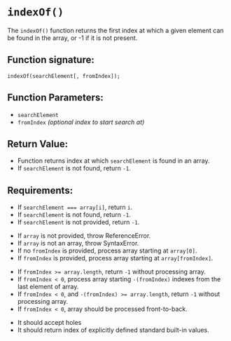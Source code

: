 # `indexOf()`
The `indexOf()` function returns the first index at which a given element can be found in the array, or -1 if it is not present.

## Function signature:
    indexOf(searchElement[, fromIndex]);

## Function Parameters:
- `searchElement`
- `fromIndex` _(optional index to start search at)_

## Return Value:
- Function returns index at which `searchElement` is found in an array.
- If `searchElement` is not found, return `-1`.

## Requirements:
<!-- 1. Basic Returns -->
- If `searchElement === array[i]`, return `i`.
- If `searchElement` is not found, return `-1`.
- If `searchElement` is not provided, return `-1`.

<!-- 2. Arguement Handling -->
- If `array` is not provided, throw ReferenceError.
- If `array` is not an array, throw SyntaxError.
- If no `fromIndex` is provided, process array starting at `array[0]`.
- If `fromIndex` is provided, process array starting at `array[fromIndex]`.  

<!-- 3. Functionality -->
- If `fromIndex >= array.length`, return `-1` without processing array.
- If `fromIndex < 0`, process array starting `-(fromIndex)` indexes from the last element of array. 
- If `fromIndex < 0`, and `-(fromIndex) >= array.length`, return `-1` without processing array.
- If `fromIndex < 0`, array should be processed front-to-back.

<!-- 4. Edge Cases -->
- It should accept holes
- It should return index of explicitly defined standard built-in values.

 

